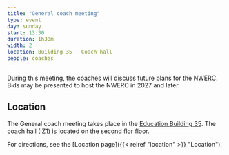 ```yaml
---
title: "General coach meeting"
type: event
day: sunday
start: 13:30
duration: 1h30m
width: 2
location: Building 35 - Coach hall
people: coaches
---
```

During this meeting, the coaches will discuss future plans for the NWERC. Bids may be presented to host the NWERC in 2027 and later.

## Location
The General coach meeting takes place in the [Education Building 35](https://map.tudelftcampus.nl/poi/education-building-35/).
The coach hall (IZ1) is located on the second flor floor.

For directions, see the [Location page]({{< relref "location" >}} "Location").